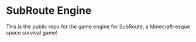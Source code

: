 SubRoute Engine
=====================

This is the public repo for the game engine for SubRoute, a Minecraft-esque space survival game!
